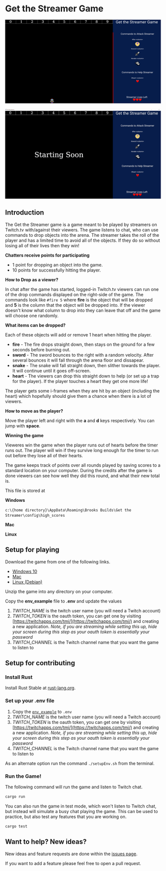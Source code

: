 # Get the Streamer Game

![screenshot](./screenshot.png)

![video of playing the get the streamer game](./example_playing.gif)

## Introduction

The Get the Streamer game is a game meant to be played by streamers on Twitch.tv with/against their viewers. The game listens to chat, who can use commands to drop objects into the arena. The streamer takes the roll of the player and has a limited time to avoid all of the objects. If they do so without losing all of their lives then they win!

**Chatters receive points for participating**

- 1 point for dropping an object into the game.
- 10 points for successfully hitting the player.

**How to Drop as a viewer?**

In chat after the game has started, logged-in Twitch.tv viewers can run one of the drop commands displayed on the right-side of the game. The commands look like `#fire 5` where **fire** is the object that will be dropped and **5** is the column that the object will be dropped into. If the viewer doesn't know what column to drop into they can leave that off and the game will choose one randomly.

**What items can be dropped?**

Each of these objects will add or remove 1 heart when hitting the player.

- **fire** - The fire drops straight down, then stays on the ground for a few seconds before burning out.
- **sword** - The sword bounces to the right with a random velocity. After several bounces it will fall through the arena floor and dissapear.
- **snake** - The snake will fall straight down, then slither towards the player. It will continue until it goes off-screen.
- **heart** - The viewers can drop this straight down to help (or set up a trap for the player). If the player touches a heart they get one more life!

The player gets some i-frames when they are hit by an object (including the heart) which hopefully should give them a chance when there is a lot of viewers.

**How to move as the player?**

Move the player left and right with the **a** and **d** keys respectively. You can jump with **space**.

**Winning the game**

Vieweres win the game when the player runs out of hearts before the timer runs out. The player will win if they survive long enough for the timer to run out before they lose all of their hearts.

The game keeps track of points over all rounds played by saving scores to a standard location on your computer. During the credits after the game is done viewers can see how well they did this round, and what their new total is.

This file is stored at

**Windows**

`c:\{home directory}\AppData\Roaming\Brooks Builds\Get the Streamer\config\high_scores`

**Mac**

**Linux**

## Setup for playing

Download the game from one of the following links.

- [Windows 10](https://get-the-streamer-game.s3-us-west-1.amazonaws.com/get_the_streamer_windows.zip)
- [Mac]()
- [Linux (Debian)]()

Unzip the game into any directory on your computer.

Copy the **env_example** file to **.env** and update the values

1. _TWITCH_NAME_ is the twitch user name (you will need a Twitch account)
1. _TWITCH_TOKEN_ is the oauth token, you can get one by visiting [https://twitchapps.com/tmi/](https://twitchapps.com/tmi/) and creating a new application. _Note, if you are streaming while setting this up, hide your screen during this step as your oauth token is essentially your password_
1. _TWITCH_CHANNEL_ is the Twitch channel name that you want the game to listen to

## Setup for contributing

### Install Rust

Install Rust Stable at [rust-lang.org](https://www.rust-lang.org/).

### Set up your .env file

1. Copy the [`env_example`](./env_example) to `.env`
1. _TWITCH_NAME_ is the twitch user name (you will need a Twitch account)
1. _TWITCH_TOKEN_ is the oauth token, you can get one by visiting [https://twitchapps.com/tmi/](https://twitchapps.com/tmi/) and creating a new application. _Note, if you are streaming while setting this up, hide your screen during this step as your oauth token is essentially your password_
1. _TWITCH_CHANNEL_ is the Twitch channel name that you want the game to listen to

As an alternate option run the command `./setupEnv.sh` from the terminal.

### Run the Game!

The following command will run the game and listen to Twitch chat.

```sh
cargo run
```

You can also run the game in test mode, which won't listen to Twitch chat, but instead will simulate a busy chat playing the game. This can be used to practice, but also test any features that you are working on.

```sh
cargo test
```

## Want to help? New ideas?

New ideas and feature requests are done within the [issues page](https://github.com/brooks-builds/get_the_streamer_game/issues).

If you want to add a feature please feel free to open a pull request.
